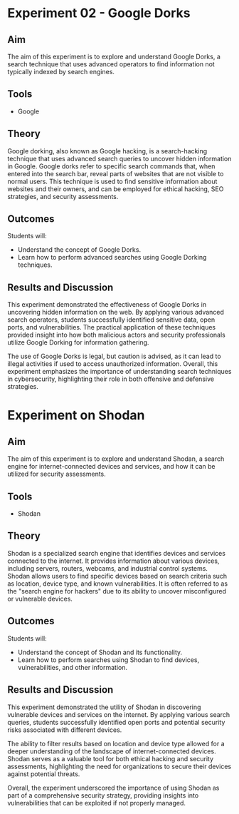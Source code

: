 # Experiment 02 - Google Dorks

## Aim
The aim of this experiment is to explore and understand Google Dorks, a search technique that uses advanced operators to find information not typically indexed by search engines.

## Tools
- Google

## Theory
Google dorking, also known as Google hacking, is a search-hacking technique that uses advanced search queries to uncover hidden information in Google. Google dorks refer to specific search commands that, when entered into the search bar, reveal parts of websites that are not visible to normal users. This technique is used to find sensitive information about websites and their owners, and can be employed for ethical hacking, SEO strategies, and security assessments.

## Outcomes
Students will:
- Understand the concept of Google Dorks.
- Learn how to perform advanced searches using Google Dorking techniques.

## Results and Discussion
This experiment demonstrated the effectiveness of Google Dorks in uncovering hidden information on the web. By applying various advanced search operators, students successfully identified sensitive data, open ports, and vulnerabilities. The practical application of these techniques provided insight into how both malicious actors and security professionals utilize Google Dorking for information gathering.

The use of Google Dorks is legal, but caution is advised, as it can lead to illegal activities if used to access unauthorized information. Overall, this experiment emphasizes the importance of understanding search techniques in cybersecurity, highlighting their role in both offensive and defensive strategies.
##


# Experiment on Shodan

## Aim
The aim of this experiment is to explore and understand Shodan, a search engine for internet-connected devices and services, and how it can be utilized for security assessments.

## Tools
- Shodan

## Theory
Shodan is a specialized search engine that identifies devices and services connected to the internet. It provides information about various devices, including servers, routers, webcams, and industrial control systems. Shodan allows users to find specific devices based on search criteria such as location, device type, and known vulnerabilities. It is often referred to as the "search engine for hackers" due to its ability to uncover misconfigured or vulnerable devices.

## Outcomes
Students will:
- Understand the concept of Shodan and its functionality.
- Learn how to perform searches using Shodan to find devices, vulnerabilities, and other information.

## Results and Discussion
This experiment demonstrated the utility of Shodan in discovering vulnerable devices and services on the internet. By applying various search queries, students successfully identified open ports and potential security risks associated with different devices.

The ability to filter results based on location and device type allowed for a deeper understanding of the landscape of internet-connected devices. Shodan serves as a valuable tool for both ethical hacking and security assessments, highlighting the need for organizations to secure their devices against potential threats.

Overall, the experiment underscored the importance of using Shodan as part of a comprehensive security strategy, providing insights into vulnerabilities that can be exploited if not properly managed.
